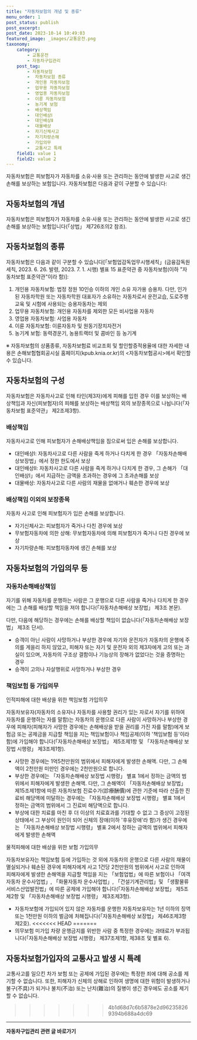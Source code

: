 ```yaml
---
title: "자동차보험의 개념 및 종류"
menu_order: 1
post_status: publish
post_excerpt: 
post_date: 2023-10-14 10:49:03
featured_image: _images/교통운전.png
taxonomy:
    category:
        - 교통운전
        - 자동차구입관리
    post_tag:
        - 자동차보험
        -  자동차보험 종류
        -  개인용 자동차보험
        -  업무용 자동차보험
        -  영업용 자동차보험
        -  이륜 자동차보험
        -  농기계 보험
        -  배상책임
        -  대인배상Ⅰ
        -  대인배상Ⅱ
        -  대물배상
        -  자기신체사고
        -  자기차량손해
        -  가입의무
        -  교통사고 특례
    field1: value 1
    field2: value 2
---
```



자동차보험은 피보험자가 자동차를 소유·사용 또는 관리하는 동안에 발생한 사고로 생긴 손해를 보상하는 보험입니다. 자동차보험은 다음과 같이 구분할 수 있습니다:

## 자동차보험의 개념

자동차보험은 피보험자가 자동차를 소유·사용 또는 관리하는 동안에 발생한 사고로 생긴 손해를 보상하는 보험입니다(「상법」 제726조의2 참조).

## 자동차보험의 종류

자동차보험은 다음과 같이 구분할 수 있습니다[「보험업감독업무시행세칙」(금융감독원세칙, 2023. 6. 26. 발령, 2023. 7. 1. 시행) 별표 15 표준약관 중 자동차보험(이하 "자동차보험 표준약관"이라 함)]:

1. 개인용 자동차보험: 법정 정원 10인승 이하의 개인 소유 자가용 승용차. 다만, 인가된 자동차학원 또는 자동차학원 대표자가 소유하는 자동차로서 운전교습, 도로주행교육 및 시험에 사용되는 승용자동차는 제외
2. 업무용 자동차보험: 개인용 자동차를 제외한 모든 비사업용 자동차
3. 영업용 자동차보험: 사업용 자동차
4. 이륜 자동차보험: 이륜자동차 및 원동기장치자전거
5. 농기계 보험: 동력경운기, 농용트랙터 및 콤바인 등 농기계

※ 자동차보험의 상품종류, 자동차보험료 비교조회 및 할인할증적용율에 대한 자세한 내용은 손해보험협회공시실 홈페이지(kpub.knia.or.kr)의 <자동차보험공시>에서 확인할 수 있습니다.

## 자동차보험의 구성

자동차보험은 자동차사고로 인해 타인(제3자)에게 피해를 입힌 경우 이를 보상하는 배상책임과 자신(피보험자)의 피해를 보상하는 배상책임 외의 보장종목으로 나뉩니다(「자동차보험 표준약관」 제2조제3항).

### 배상책임

자동차사고로 인해 피보험자가 손해배상책임을 짐으로써 입은 손해를 보상합니다.

- 대인배상Ⅰ: 자동차사고로 다른 사람을 죽게 하거나 다치게 한 경우 「자동차손해배상보장법」에서 정한 한도에서 보상
- 대인배상Ⅱ: 자동차사고로 다른 사람을 죽게 하거나 다치게 한 경우, 그 손해가 「대인배상Ⅰ」에서 지급하는 금액을 초과하는 경우에 그 초과손해를 보상
- 대물배상: 자동차사고로 다른 사람의 재물을 없애거나 훼손한 경우에 보상

### 배상책임 이외의 보장종목

자동차 사고로 인해 피보험자가 입은 손해를 보상합니다.

- 자기신체사고: 피보험자가 죽거나 다친 경우에 보상
- 무보험자동차에 의한 상해: 무보험자동차에 의해 피보험자가 죽거나 다친 경우에 보상
- 자기차량손해: 피보험자동차에 생긴 손해를 보상

## 자동차보험의 가입의무 등

### 자동차손해배상책임

자기를 위해 자동차를 운행하는 사람은 그 운행으로 다른 사람을 죽거나 다치게 한 경우에는 그 손해를 배상할 책임을 져야 합니다(「자동차손해배상 보장법」 제3조 본문).

다만, 다음에 해당하는 경우에는 손해를 배상할 책임이 없습니다(「자동차손해배상 보장법」 제3조 단서).

- 승객이 아닌 사람이 사망하거나 부상한 경우에 자기와 운전자가 자동차의 운행에 주의를 게을리 하지 않았고, 피해자 또는 자기 및 운전자 외의 제3자에게 고의 또는 과실이 있으며, 자동차의 구조상 결함이나 기능상의 장해가 없었다는 것을 증명하는 경우
- 승객이 고의나 자살행위로 사망하거나 부상한 경우

### 책임보험 등 가입의무

인적피해에 대한 배상을 위한 책임보험 가입의무

자동차보유자(자동차의 소유자나 자동차를 사용할 권리가 있는 자로서 자기를 위하여 자동차를 운행하는 자를 말함)는 자동차의 운행으로 다른 사람이 사망하거나 부상한 경우에 피해자(피해자가 사망한 경우에는 손해배상을 받을 권리를 가진 자를 말함)에게 보험금 또는 공제금을 지급할 책임을 지는 책임보험이나 책임공제(이하 '책임보험 등'이라 함)에 가입해야 합니다(「자동차손해배상 보장법」 제5조제1항 및 「자동차손해배상 보장법 시행령」 제3조제1항).

- 사망한 경우에는 1억5천만원의 범위에서 피해자에게 발생한 손해액. 다만, 그 손해액이 2천만원 미만인 경우에는 2천만원으로 합니다.
- 부상한 경우에는 「자동차손해배상 보장법 시행령」 별표 1에서 정하는 금액의 범위에서 피해자에게 발생한 손해액. 다만, 그 손해액이 「자동차손해배상 보장법」 제15조제1항에 따른 자동차보험 진료수가(診療酬價)에 관한 기준에 따라 산출한 진료비 해당액에 미달하는 경우에는 「자동차손해배상 보장법 시행령」 별표 1에서 정하는 금액의 범위에서 그 진료비 해당액으로 합니다.
- 부상에 대한 치료를 마친 후 더 이상의 치료효과를 기대할 수 없고 그 증상이 고정된 상태에서 그 부상이 원인이 되어 신체의 장애(이하 '후유장애'라 함)가 생긴 경우에는 「자동차손해배상 보장법 시행령」 별표 2에서 정하는 금액의 범위에서 피해자에게 발생한 손해액

물적피해에 대한 배상을 위한 보험 가입의무

자동차보유자는 책임보험 등에 가입하는 것 외에 자동차의 운행으로 다른 사람의 재물이 멸실되거나 훼손된 경우에 피해자에게 사고 1건당 2천만원의 범위에서 사고로 인하여 피해자에게 발생한 손해액을 지급할 책임을 지는 「보험업법」에 따른 보험이나 「여객자동차 운수사업법」, 「화물자동차 운수사업법」, 「건설기계관리법」및 「생활물류서비스산업발전법」에 따른 공제에 가입해야 합니다(「자동차손해배상 보장법」 제5조제2항 및 「자동차손해배상 보장법 시행령」 제3조제3항).

- 자동차보험에 가입되어 있지 않은 자동차를 운행한 자동차보유자는 1년 이하의 징역 또는 1천만원 이하의 벌금에 처해집니다(「자동차손해배상 보장법」 제46조제3항제2호).
<<<<<<< HEAD
=======
- 의무보험 미가입 차량 운행금지를 위반한 사람 중 특정한 경우에는 과태료가 부과됩니다(「자동차손해배상 보장법 시행령」 제37조제1항, 제38조 및 별표 6).

## 자동차보험가입자의 교통사고 발생 시 특례

교통사고를 일으킨 차가 보험 또는 공제에 가입된 경우에는 특정한 죄에 대해 공소를 제기할 수 없습니다. 또한, 피해자가 신체의 상해로 인하여 생명에 대한 위험이 발생하거나 불구(不具)가 되거나 불치(不治) 또는 난치(難治)의 질병이 생긴 경우에도 공소를 제기할 수 없습니다.

>>>>>>> 4b1d68d7c6b5878e2d962358269394b688a4dc69
<!-- wp:separator -->
<hr class="wp-block-separator has-alpha-channel-opacity"/>
<!-- /wp:separator -->
<!-- wp:group {"backgroundColor":"base","layout":{"type":"constrained"}} -->
<div class="wp-block-group has-base-background-color has-background"><!-- wp:paragraph {"align":"center","fontSize":"large"} -->
<p class="has-text-align-center has-large-font-size"><strong>자동차구입관리 관련 글 바로가기</strong></p>
<!-- /wp:paragraph -->


<!-- wp:latest-posts
{"categories":[{"id":3655,"count":19,"description":"","link":"https://uknowlaw.com/category/%ec%9e%90%eb%8f%99%ec%b0%a8%ea%b5%ac%ec%9e%85%ea%b4%80%eb%a6%ac/","name":"자동차구입관리","slug":"자동차구입관리","taxonomy":"category","parent":0,"meta":[],"_links":{"self":[{"href":"https://uknowlaw.com/wp-json/wp/v2/categories/3655"}],"collection":[{"href":"https://uknowlaw.com/wp-json/wp/v2/categories"}],"about":[{"href":"https://uknowlaw.com/wp-json/wp/v2/taxonomies/category"}],"wp:post_type":[{"href":"https://uknowlaw.com/wp-json/wp/v2/posts?categories=3655"}],"curies":[{"name":"wp","href":"https://api.w.org/{rel}","templated":true}]}}],"postsToShow":100,"excerptLength":28,"postLayout":"grid","columns":2,"featuredImageAlign":"left","featuredImageSizeSlug":"large","fontSize":"medium"} /--></div>
<!-- /wp:group -->